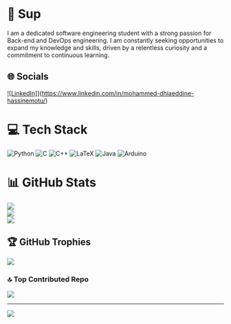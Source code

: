 # 🤙 Sup
 I am a dedicated software engineering student with a strong passion for Back-end and DevOps engineering. I am constantly seeking opportunities to expand my knowledge and skills, driven by a relentless curiosity and a commitment to continuous learning.


## 🌐 Socials
[![LinkedIn]](https://img.shields.io/badge/LinkedIn-%230077B5.svg?logo=linkedin&logoColor=white)](https://www.linkedin.com/in/mohammed-dhiaeddine-hassinemotu/)

# 💻 Tech Stack
![Python](https://img.shields.io/badge/python-3670A0?style=for-the-badge&logo=python&logoColor=ffdd54) ![C](https://img.shields.io/badge/c-%2300599C.svg?style=for-the-badge&logo=c&logoColor=white) ![C++](https://img.shields.io/badge/c++-%2300599C.svg?style=for-the-badge&logo=c%2B%2B&logoColor=white) ![LaTeX](https://img.shields.io/badge/latex-%23008080.svg?style=for-the-badge&logo=latex&logoColor=white) ![Java](https://img.shields.io/badge/java-%23ED8B00.svg?style=for-the-badge&logo=openjdk&logoColor=white) ![Arduino](https://img.shields.io/badge/-Arduino-00979D?style=for-the-badge&logo=Arduino&logoColor=white) 
# 📊 GitHub Stats
![](https://github-readme-stats.vercel.app/api?username=YoDineeee&theme=dark&hide_border=false&include_all_commits=false&count_private=false)<br/>
![](https://github-readme-streak-stats.herokuapp.com/?user=YoDineeee&theme=dark&hide_border=false)<br/>
![](https://github-readme-stats.vercel.app/api/top-langs/?username=YoDineeee&theme=dark&hide_border=false&include_all_commits=false&count_private=false&layout=compact)

## 🏆 GitHub Trophies
![](https://github-profile-trophy.vercel.app/?username=YoDineeee&theme=radical&no-frame=false&no-bg=true&margin-w=4)

### 🔝 Top Contributed Repo
![](https://github-contributor-stats.vercel.app/api?username=YoDineeee&limit=5&theme=dark&combine_all_yearly_contributions=true)

---
[![](https://visitcount.itsvg.in/api?id=YoDineeee&icon=0&color=0)](https://visitcount.itsvg.in)

<!-- Proudly created with GPRM ( https://gprm.itsvg.in ) -->
